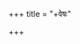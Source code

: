 +++
title = "+वेषः"

+++

<div class="js_include" url="/vedAH_yajuH/taittirIyam/sUtram/ApastambaH/gRhyam/ekAgnikANDam/haradatta-TIkA/veShTiH"  newLevelForH1="2" includeTitle="false"> </div>
<div class="js_include" url="/vedAH_yajuH/taittirIyam/sUtram/ApastambaH/gRhyam/ekAgnikANDam/haradatta-TIkA/uttarIyam"  newLevelForH1="2" includeTitle="false"> </div>
<div class="js_include" url="/vedAH_yajuH/taittirIyam/sUtram/ApastambaH/gRhyam/ekAgnikANDam/haradatta-TIkA/yajnasUtram"  newLevelForH1="2" includeTitle="false"> </div>
<div class="js_include" url="/vedAH_yajuH/taittirIyam/sUtram/ApastambaH/gRhyam/ekAgnikANDam/haradatta-TIkA/mekhalA"  newLevelForH1="2" includeTitle="false"> </div>